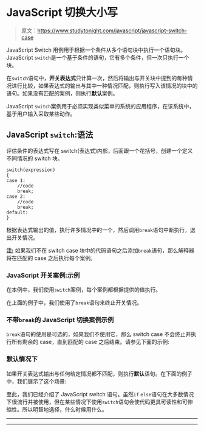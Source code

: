 # JavaScript 切换大小写

> 原文：<https://www.studytonight.com/javascript/javascript-switch-case>

JavaScript Switch 用例用于根据一个条件从多个语句块中执行一个语句块。JavaScript `switch`是一个基于条件的语句，它有多个条件，但一次只执行一个块。

在`switch`语句中，**开关表达式**只计算一次，然后将输出与开关块中提到的每种情况进行比较，如果表达式的输出与其中一种情况匹配，则执行写入该情况的块中的语句。如果没有匹配的案例，则执行**默认**案例。

JavaScript `switch`案例用于必须实现类似菜单的系统的应用程序，在该系统中，基于用户输入采取某些动作。

## JavaScript `switch`:语法

评估条件的表达式写在 switch(表达式)内部，后面跟一个花括号，创建一个定义不同情况的 switch 块。

```
switch(expression)
{
case 1:
    //code
    break;
case 2:
    //code
    break;
default:
}
```

根据表达式输出的值，执行许多情况中的一个，然后调用`break`语句中断执行，退出开关情况。

<u>**注:**</u> 如果我们不在 switch case 块中的代码语句之后添加`break`语句，那么解释器将在匹配的 case 之后执行每个案例。

### JavaScript 开关案例:示例

在本例中，我们使用`switch`案例，每个案例都根据提供的值执行。

在上面的例子中，我们使用了`break`语句来终止开关情况。

### 不带`break`的 JavaScript 切换案例示例

`break`语句的使用是可选的，如果我们不使用它，那么 switch case 不会终止并执行所有剩余的 case，直到匹配的 case 之后结束。请参见下面的示例:

### 默认情况下

如果开关表达式输出与任何给定情况都不匹配，则执行**默认**语句。在下面的例子中，我们展示了这个场景:

至此，我们已经介绍了 JavaScript switch 语句。虽然`if` `else`语句在大多数情况下很流行并被使用，但在某些情况下使用`switch`语句会使代码更具可读性和可伸缩性。所以明智地选择，什么时候用什么。

* * *

* * *